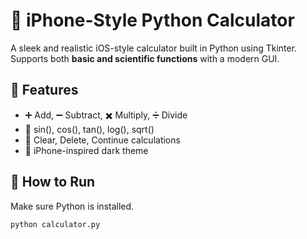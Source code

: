 # 📱 iPhone-Style Python Calculator

A sleek and realistic iOS-style calculator built in Python using Tkinter.  
Supports both **basic and scientific functions** with a modern GUI.

## 🧮 Features
- ➕ Add, ➖ Subtract, ✖️ Multiply, ➗ Divide
- 🧠 sin(), cos(), tan(), log(), sqrt()
- 🧼 Clear, Delete, Continue calculations
- 🖤 iPhone-inspired dark theme

## 🚀 How to Run

Make sure Python is installed.

```bash
python calculator.py
